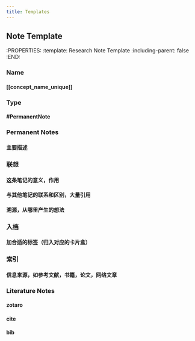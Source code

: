 ```yaml
---
title: Templates
---
```


## Note Template
:PROPERTIES:
:template: Research Note Template
:including-parent: false
:END:
### Name
#### [[concept_name_unique]]
### Type
#### #PermanentNote
### Permanent Notes
#### 主要描述
### 联想
#### 这条笔记的意义，作用
#### 与其他笔记的联系和区别，大量引用
#### 溯源，从哪里产生的想法
### 入档
#### 加合适的标签（归入对应的卡片盒）
### 索引
#### 信息来源，如参考文献，书籍，论文，网络文章
### Literature Notes
#### zotaro
#### cite
#### bib
##

